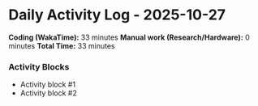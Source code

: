 # Daily Activity Log - 2025-10-27

**Coding (WakaTime):** 33 minutes
**Manual work (Research/Hardware):** 0 minutes
**Total Time:** 33 minutes

### Activity Blocks
- Activity block #1
- Activity block #2
